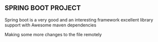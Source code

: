 ## SPRING BOOT PROJECT
Spring boot is a very good and an interesting framework
excellent library support with Awesome maven dependencies

Making some more changes to the file remotely
 



